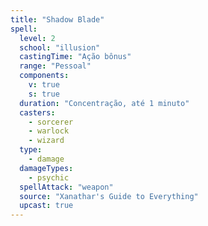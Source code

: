 ```yaml
---
title: "Shadow Blade"
spell:
  level: 2
  school: "illusion"
  castingTime: "Ação bônus"
  range: "Pessoal"
  components:
    v: true
    s: true
  duration: "Concentração, até 1 minuto"
  casters:
    - sorcerer
    - warlock
    - wizard
  type:
    - damage
  damageTypes:
    - psychic
  spellAttack: "weapon"
  source: "Xanathar's Guide to Everything"
  upcast: true
---
```

